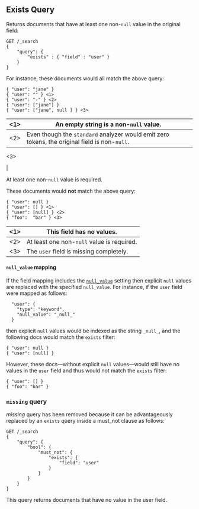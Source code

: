 ## Exists Query

Returns documents that have at least one non-`null` value in the original field:
    
    
    GET /_search
    {
        "query": {
            "exists" : { "field" : "user" }
        }
    }

For instance, these documents would all match the above query:
    
    
    { "user": "jane" }
    { "user": "" } <1>
    { "user": "-" } <2>
    { "user": ["jane"] }
    { "user": ["jane", null ] } <3>

<1>| An empty string is a non-`null` value.     
---|---  
<2>| Even though the `standard` analyzer would emit zero tokens, the original field is non-`null`.   
  
<3>

| 

At least one non-`null` value is required.   
  
These documents would **not** match the above query:
    
    
    { "user": null }
    { "user": [] } <1>
    { "user": [null] } <2>
    { "foo":  "bar" } <3>

<1>| This field has no values.     
---|---  
<2>| At least one non-`null` value is required.     
<3>| The `user` field is missing completely.   
  
#### `null_value` mapping

If the field mapping includes the [`null_value`](null-value.html) setting then explicit `null` values are replaced with the specified `null_value`. For instance, if the `user` field were mapped as follows:
    
    
      "user": {
        "type": "keyword",
        "null_value": "_null_"
      }

then explicit `null` values would be indexed as the string `_null_`, and the following docs would match the `exists` filter:
    
    
    { "user": null }
    { "user": [null] }

However, these docs—without explicit `null` values—would still have no values in the `user` field and thus would not match the `exists` filter:
    
    
    { "user": [] }
    { "foo": "bar" }

### `missing` query

 _missing_ query has been removed because it can be advantageously replaced by an `exists` query inside a must_not clause as follows:
    
    
    GET /_search
    {
        "query": {
            "bool": {
                "must_not": {
                    "exists": {
                        "field": "user"
                    }
                }
            }
        }
    }

This query returns documents that have no value in the user field.
